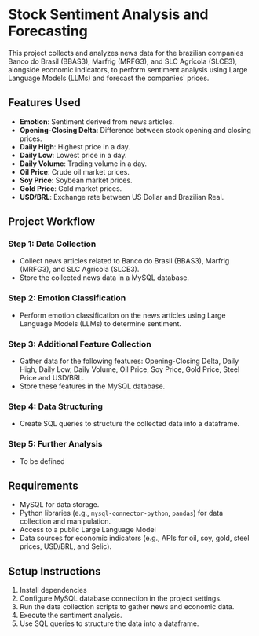 # Stock Sentiment Analysis and Forecasting

This project collects and analyzes news data for the brazilian companies Banco do Brasil (BBAS3), Marfrig (MRFG3), and SLC Agrícola (SLCE3), alongside economic indicators, to perform sentiment analysis using Large Language Models (LLMs) and forecast the companies' prices.

## Features Used
- **Emotion**: Sentiment derived from news articles.
- **Opening-Closing Delta**: Difference between stock opening and closing prices.
- **Daily High**: Highest price in a day.
- **Daily Low**: Lowest price in a day.
- **Daily Volume**: Trading volume in a day.
- **Oil Price**: Crude oil market prices.
- **Soy Price**: Soybean market prices.
- **Gold Price**: Gold market prices.
- **USD/BRL**: Exchange rate between US Dollar and Brazilian Real.

## Project Workflow

### Step 1: Data Collection
- Collect news articles related to Banco do Brasil (BBAS3), Marfrig (MRFG3), and SLC Agrícola (SLCE3).
- Store the collected news data in a MySQL database.

### Step 2: Emotion Classification
- Perform emotion classification on the news articles using Large Language Models (LLMs) to determine sentiment.

### Step 3: Additional Feature Collection
- Gather data for the following features: Opening-Closing Delta, Daily High, Daily Low, Daily Volume, Oil Price, Soy Price, Gold Price, Steel Price and USD/BRL.
- Store these features in the MySQL database.

### Step 4: Data Structuring
- Create SQL queries to structure the collected data into a dataframe.

### Step 5: Further Analysis
- To be defined

## Requirements
- MySQL for data storage.
- Python libraries (e.g., `mysql-connector-python`, `pandas`) for data collection and manipulation.
- Access to a public Large Language Model
- Data sources for economic indicators (e.g., APIs for oil, soy, gold, steel prices, USD/BRL, and Selic).

## Setup Instructions
1. Install dependencies
2. Configure MySQL database connection in the project settings.
3. Run the data collection scripts to gather news and economic data.
4. Execute the sentiment analysis.
5. Use SQL queries to structure the data into a dataframe.